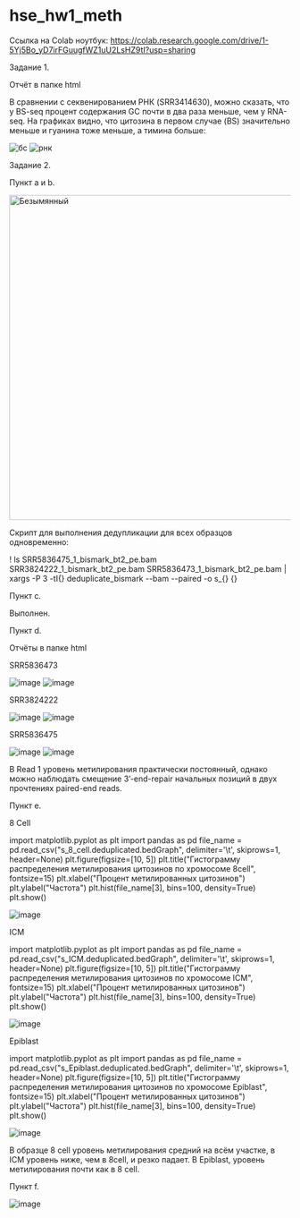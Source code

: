 # hse_hw1_meth

Ссылка на Colab ноутбук: https://colab.research.google.com/drive/1-5Yj5Bo_yD7irFGuugfWZ1uU2LsHZ9tI?usp=sharing

Задание 1.

Отчёт в папке html

В сравнении с секвенированием РНК (SRR3414630), можно сказать, что у BS-seq процент содержания GC почти в два раза меньше, чем у RNA-seq. На графиках видно, что цитозина в первом случае (BS) значительно меньше и гуанина тоже меньше, а тимина больше:

![бс](https://user-images.githubusercontent.com/93220053/154858096-5212b949-1ece-4926-b8d9-3ab523ae7c16.png)
![рнк](https://user-images.githubusercontent.com/93220053/154858105-df577f92-7518-4bb9-8c60-7aa6fc324a35.png)


Задание 2.

Пункт а и b.

<img width="581" alt="Безымянный" src="https://user-images.githubusercontent.com/93220053/154858696-a246c826-57fa-4d5f-a612-61c9f391c6fa.png">

Скрипт для выполнения дедупликации для всех образцов одновременно:

! ls SRR5836475_1_bismark_bt2_pe.bam SRR3824222_1_bismark_bt2_pe.bam SRR5836473_1_bismark_bt2_pe.bam | xargs -P 3 -tI{} deduplicate_bismark --bam --paired -o s_{} {}


Пункт с.

Выполнен.


Пункт d.

Отчёты в папке html

SRR5836473

![image](https://user-images.githubusercontent.com/93220053/154860037-f50495a4-3a7f-44d5-8527-0ab506473389.png)
![image](https://user-images.githubusercontent.com/93220053/154860068-82ce85b8-3404-4ef1-8743-85bea1207335.png)

SRR3824222

![image](https://user-images.githubusercontent.com/93220053/154860138-ee505939-6664-4dd8-b97b-7c0176f83d1b.png)
![image](https://user-images.githubusercontent.com/93220053/154860144-d9c9a0a7-9b01-4039-a560-83f5d34487d3.png)

SRR5836475

![image](https://user-images.githubusercontent.com/93220053/154860227-6a5c1ff0-f260-48bd-925a-a339b5ae656f.png)
![image](https://user-images.githubusercontent.com/93220053/154860232-76fa062b-1a12-4b2b-a56e-1ed8eeced444.png)

В Read 1 уровень метилирования практически постоянный, однако можно наблюдать смещение 3’-end-repair начальных позиций в двух прочтениях paired-end reads.


Пункт е.

8 Cell


import matplotlib.pyplot as plt
import pandas as pd
file_name = pd.read_csv("s_8_cell.deduplicated.bedGraph", delimiter='\t', skiprows=1, header=None)
plt.figure(figsize=[10, 5])
plt.title("Гистограмму распределения метилирования цитозинов по хромосоме 8cell", fontsize=15)
plt.xlabel("Процент метилированных цитозинов")
plt.ylabel("Частота")
plt.hist(file_name[3], bins=100, density=True)
plt.show()


![image](https://user-images.githubusercontent.com/93220053/154860791-fcf062a2-6ac3-4f18-b0db-44c0b23d063b.png)

ICM


import matplotlib.pyplot as plt
import pandas as pd
file_name = pd.read_csv("s_ICM.deduplicated.bedGraph", delimiter='\t', skiprows=1, header=None)
plt.figure(figsize=[10, 5])
plt.title("Гистограмму распределения метилирования цитозинов по хромосоме ICM", fontsize=15)
plt.xlabel("Процент метилированных цитозинов")
plt.ylabel("Частота")
plt.hist(file_name[3], bins=100, density=True)
plt.show()


![image](https://user-images.githubusercontent.com/93220053/154860838-bd14057d-44e9-488f-b9ea-de6b1511fbca.png)

Epiblast


import matplotlib.pyplot as plt
import pandas as pd
file_name = pd.read_csv("s_Epiblast.deduplicated.bedGraph", delimiter='\t', skiprows=1, header=None)
plt.figure(figsize=[10, 5])
plt.title("Гистограмму распределения метилирования цитозинов по хромосоме Epiblast", fontsize=15)
plt.xlabel("Процент метилированных цитозинов")
plt.ylabel("Частота")
plt.hist(file_name[3], bins=100, density=True)
plt.show()


![image](https://user-images.githubusercontent.com/93220053/154860885-7d4148c6-2f02-494c-be6e-0a9561a25f0f.png)

В образце 8 cell уровень метилирования средний на всём участке, в ICM уровень ниже, чем в 8cell, и резко падает. В Epiblast, уровень метилирования почти как в 8 cell.


Пункт f.

![image](https://user-images.githubusercontent.com/93220053/154861132-34986620-df12-41b6-a387-1c4ab63699b4.png)
